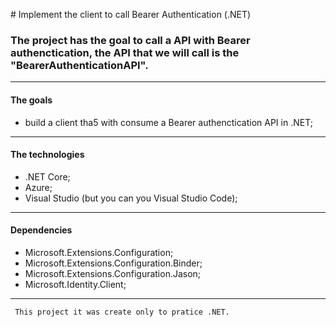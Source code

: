 ﻿﻿# Implement the client to call Bearer Authentication (.NET)
### The project has the goal to call a API with Bearer authenctication, the API that we will call is the "BearerAuthenticationAPI".
---
#### The goals
- build a client tha5 with consume a Bearer authenctication API in .NET;
---
#### The technologies
- .NET Core;
- Azure;
- Visual Studio (but you can you Visual Studio Code);
---
#### Dependencies
- Microsoft.Extensions.Configuration;
- Microsoft.Extensions.Configuration.Binder;
- Microsoft.Extensions.Configuration.Jason;
- Microsoft.Identity.Client;
---
```diff
 This project it was create only to pratice .NET.
 ```